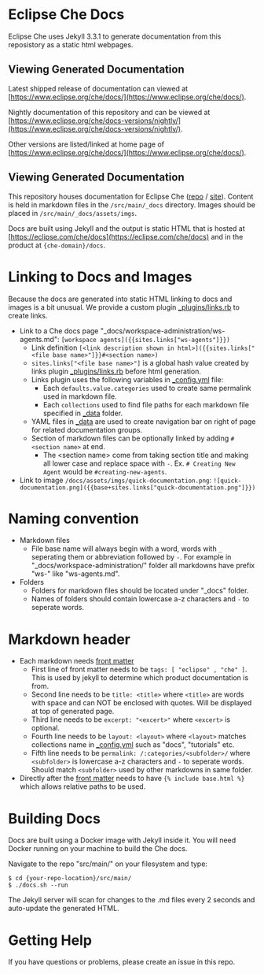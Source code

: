# Eclipse Che Docs
Eclipse Che uses Jekyll 3.3.1 to generate documentation from this reposistory as a static html webpages. 

## Viewing Generated Documentation
Latest shipped release of documentation can viewed at [https://www.eclipse.org/che/docs/](https://www.eclipse.org/che/docs/). 

Nightly documentation of this repository and can be viewed at [https://www.eclipse.org/che/docs-versions/nightly/](https://www.eclipse.org/che/docs-versions/nightly/). 

Other versions are listed/linked at home page of [https://www.eclipse.org/che/docs/](https://www.eclipse.org/che/docs/). 

## Viewing Generated Documentation

This repository houses documentation for Eclipse Che ([repo](https://github.com/eclipse/che) / [site](https://eclipse.com/che/)). Content is held in markdown files in the `/src/main/_docs` directory. Images should be placed in `/src/main/_docs/assets/imgs`.

Docs are built using Jekyll and the output is static HTML that is hosted at [https://eclipse.com/che/docs](https://eclipse.com/che/docs) and in the product at `{che-domain}/docs`.

# Linking to Docs and Images
Because the docs are generated into static HTML linking to docs and images is a bit unusual. We provide a custom plugin [_plugins/links.rb](_plugins/links.rb) to create links.
- Link to a Che docs page "_docs/workspace-administration/ws-agents.md": `[workspace agents]({{sites.links["ws-agents"]}})`
  - Link definition `[<link description shown in html>]({{sites.links["<file base name>"]}}#<section name>)`
  - `sites.links["<file base name>"]` is a global hash value created by links plugin [_plugins/links.rb](_plugins/links.rb) before html generation.
  - Links plugin uses the following variables in [_config.yml](_config.yml) file:
    - Each `defaults.value.categories` used to create same permalink used in markdown file.
    - Each `collections` used to find file paths for each markdown file specified in [_data](_data) folder.
  - YAML files in [_data](_data) are used to create navigation bar on right of page for related documentation groups.
  - Section of markdown files can be optionally linked by adding `#<section name>` at end.
    - The \<section name\> come from taking section title and making all lower case and replace space with `-`. Ex. `# Creating New Agent` would be `#creating-new-agents`.
- Link to image `/docs/assets/imgs/quick-documentation.png`: `![quick-documentation.png]({{base+sites.links["quick-documentation.png"]}})`

# Naming convention
- Markdown files
    - File base name will always begin with a word, words with `_` seperating them or abbreviation followed by `-`. For example in "_docs/workspace-administration/" folder all markdowns have prefix "ws-" like "ws-agents.md".
- Folders
    - Folders for markdown files should be located under "_docs" folder.
    - Names of folders should contain lowercase a-z characters and `-` to seperate words.
    
# Markdown header
- Each markdown needs [front matter](https://jekyllrb.com/docs/frontmatter/)
    - First line of front matter needs to be `tags: [ "eclipse" , "che" ]`. This is used by jekyll to determine which product documentation is from.
    - Second line needs to be `title: <title>` where `<title>` are words with space and can NOT be enclosed with quotes. Will be displayed at top of generated page.
    - Third line needs to be `excerpt: "<excert>"` where `<excert>` is optional.
    - Fourth line needs to be `layout: <layout>` where `<layout>` matches collections name in [_config.yml](_config.yml) such as "docs", "tutorials" etc.
    - Fifth line needs to be `permalink: /:categories/<subfolder>/` where `<subfolder>` is lowercase a-z characters and `-` to seperate words. Should match `<subfolder>` used by other markdowns in same folder.
- Directly after the [front matter](https://jekyllrb.com/docs/frontmatter/) needs to have `{% include base.html %}` which allows relative paths to be used.

# Building Docs
Docs are built using a Docker image with Jekyll inside it. You will need Docker running on your machine to build the Che docs.

Navigate to the repo "src/main/" on your filesystem and type:

```
$ cd {your-repo-location}/src/main/
$ ./docs.sh --run
```

The Jekyll server will scan for changes to the .md files every 2 seconds and auto-update the generated HTML.

# Getting Help
If you have questions or problems, please create an issue in this repo.
